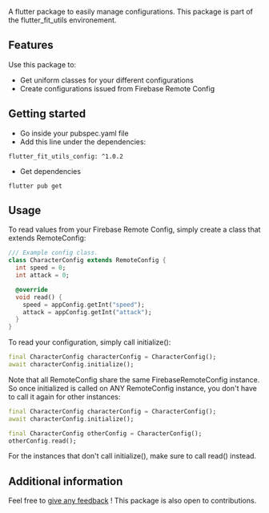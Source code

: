 A flutter package to easily manage configurations. This package is part of the flutter_fit_utils environement.

## Features

Use this package to:
- Get uniform classes for your different configurations
- Create configurations issued from Firebase Remote Config

## Getting started

- Go inside your pubspec.yaml file
- Add this line under the dependencies:
```
flutter_fit_utils_config: ^1.0.2
```
- Get dependencies
```
flutter pub get
```

## Usage

To read values from your Firebase Remote Config, simply create a class that extends RemoteConfig:

```dart
/// Example config class.
class CharacterConfig extends RemoteConfig {
  int speed = 0;
  int attack = 0;

  @override
  void read() {
    speed = appConfig.getInt("speed");
    attack = appConfig.getInt("attack");
  }
}
```

To read your configuration, simply call initialize():
```dart
final CharacterConfig characterConfig = CharacterConfig();
await characterConfig.initialize();
```

Note that all RemoteConfig share the same FirebaseRemoteConfig instance. So once initialized is called on ANY RemoteConfig instance,
you don't have to call it again for other instances:
```dart
final CharacterConfig characterConfig = CharacterConfig();
await characterConfig.initialize();

final CharacterConfig otherConfig = CharacterConfig();
otherConfig.read();
```

For the instances that don't call initialize(), make sure to call read() instead.

## Additional information

Feel free to [give any feedback](https://github.com/Vaistudio-dev/flutter_fit_utils_config/issues) ! This package is also open to contributions.
